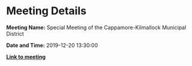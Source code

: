 # Meeting Details

**Meeting Name:** Special Meeting of the Cappamore-Kilmallock Municipal District

**Date and Time:** 2019-12-20 13:30:00

**<a href="https://www.limerick.ie/council/whats-on/special-meeting-cappamore-kilmallock-municipal-district-2" target="_blank">Link to meeting</a>**
